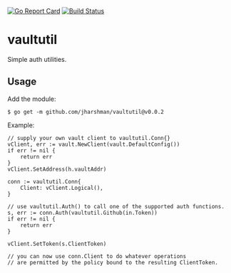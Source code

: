 [![Go Report Card](https://goreportcard.com/badge/github.com/jharshman/vaultutil)](https://goreportcard.com/report/github.com/jharshman/vaultutil)
[![Build Status](https://travis-ci.org/jharshman/vaultutil.svg?branch=master)](https://travis-ci.org/jharshman/vaultutil)

# vaultutil

Simple auth utilities.

## Usage

Add the module:

`$ go get -m github.com/jharshman/vaultutil@v0.0.2`

Example:
```
// supply your own vault client to vaultutil.Conn{}
vClient, err := vault.NewClient(vault.DefaultConfig())
if err != nil {
	return err
}
vClient.SetAddress(h.vaultAddr)

conn := vaultutil.Conn{
	Client: vClient.Logical(),
}

// use vaultutil.Auth() to call one of the supported auth functions.
s, err := conn.Auth(vaultutil.Github(in.Token))
if err != nil {
	return err
}

vClient.SetToken(s.ClientToken)

// you can now use conn.Client to do whatever operations
// are permitted by the policy bound to the resulting ClientToken.
```
